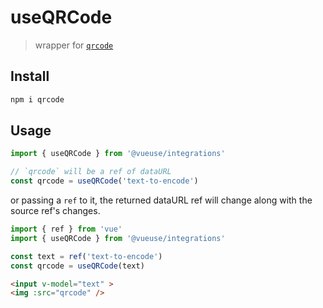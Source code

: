 # useQRCode

> wrapper for [`qrcode`](https://github.com/soldair/node-qrcode)

## Install 

```bash
npm i qrcode
```

## Usage

```ts
import { useQRCode } from '@vueuse/integrations'

// `qrcode` will be a ref of dataURL
const qrcode = useQRCode('text-to-encode')
```

or passing a `ref` to it, the returned dataURL ref will change along with the source ref's changes.

```ts
import { ref } from 'vue'
import { useQRCode } from '@vueuse/integrations'

const text = ref('text-to-encode')
const qrcode = useQRCode(text)
```

```html
<input v-model="text" >
<img :src="qrcode" />
```
